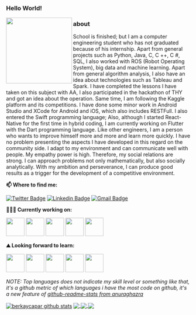 ### Hello World!  
<img align = "left" src="https://media.giphy.com/media/1Rj3Q1yvQDFU74otiA/giphy.gif" width="180px"></h2>

### about
School is finished; but I am a computer engineering student who has not graduated because of his internship. Apart from general projects such as Python, Java, C, C ++, C #, SQL, I also worked with ROS (Robot Operating System), big data and machine learning. Apart from general algorithm analysis, I also have an idea about technologies such as Tableau and Spark. I have completed the lessons I have taken on this subject with AA, I also participated in the hackathon of THY and got an idea about the operation. Same time, I am following the Kaggle platform and its competitions. I have done some minor work in Android Studio and XCode for Android and iOS, which also includes RESTFull. I also entered the Swift programming language; Also, although I started React-Native for the first time in hybrid coding, I am currently working on Flutter with the Dart programming language. Like other engineers, I am a person who wants to improve himself more and more and learn more quickly. I have no problem presenting the aspects I have developed in this regard on the community side. I adapt to my environment and can communicate well with people. My empathy power is high. Therefore, my social relations are strong. I can approach problems not only mathematically, but also socially analytically. With my ambition and perseverance, I can produce good results as a trigger for the development of a competitive environment.

**📫 Where to find me:** 

[![Twitter Badge](https://img.shields.io/badge/-@berkaycapar-1ca0f1?style=flat-square&labelColor=1ca0f1&logo=twitter&logoColor=white&link=https://twitter.com/berkaycapar)](https://twitter.com/berkaycapar) [![Linkedin Badge](https://img.shields.io/badge/-berkaycapar-blue?style=flat-square&logo=Linkedin&logoColor=white&link=https://www.linkedin.com/in/berkaycapar/)](https://www.linkedin.com/in/berkaycapar/) 
[![Gmail Badge](https://img.shields.io/badge/-berkaycapar@gmail.com-c14438?style=flat-square&logo=Gmail&logoColor=white&link=mailto:berkaycapar@gmail.com)](mailto:berkaycapar@gmail.com)



**👨🏻‍💻 Currently working on:** 

<code><a href="https://dart.dev/" target="_blank"><img height="50" src="https://dart.dev/assets/shared/dart-logo-for-shares.png?2"></a></code>
<code><a href="https://flutter.dev/" target="_blank"><img height="50" src="https://www.vectorlogo.zone/logos/flutterio/flutterio-ar21.svg"></a></code>
<code><a href="https://firebase.google.com/" target="_blank"><img height="50" src="https://www.vectorlogo.zone/logos/firebase/firebase-ar21.svg"></a></code>
<code><a href="https://www.oracle.com/java/" target="_blank"><img height="50" src="https://www.vectorlogo.zone/logos/java/java-ar21.svg"></a></code>
<code><a href="https://www.python.org/" target="_blank"><img height="50" src="https://www.vectorlogo.zone/logos/python/python-ar21.svg"></a></code>

**⛰ Looking forward to learn:** 

<code><a href="https://www.javascript.com/" target="_blank"><img height="50" src="https://www.vectorlogo.zone/logos/javascript/javascript-ar21.svg"></a></code>
<code><a href="https://www.php.net/" target="_blank"><img height="50" src="https://www.vectorlogo.zone/logos/php/php-ar21.svg"></a></code>
<code><a href="https://reactnative.dev/" target="_blank"><img height="50" src="https://www.fullstacklabs.co/img/developersReactNative/ReactNative@2x.png"></a></code>
<code><a href="https://www.apple.com/tr/swift/" target="_blank"><img height="50" src="https://www.vectorlogo.zone/logos/swift/swift-ar21.svg"></a></code>
<code><a href="https://www.docker.com/" target="_blank"><img height="50" src="https://www.vectorlogo.zone/logos/docker/docker-ar21.svg"></a></code>

*NOTE: Top languages does not indicate my skill level or something like that, it's a github metric of which languages i have the most code on github, it's a new feature of [github-readme-stats from anuraghazra](https://github.com/anuraghazra/github-readme-stats)*

<a href="https://github-readme-stats.vercel.app/api?username=berkaycapar&show_icons=true&line_height=30&theme=highcontrast">
  <img align="center" src="https://github-readme-stats.vercel.app/api?username=berkaycapar&show_icons=true&line_height=30&theme=highcontrast" alt="berkaycapar github stats" /></a>
</a>
<a href="https://github-readme-stats.vercel.app/api/top-langs/?username=berkaycapar&theme=highcontrast&hide_langs_below=0">
  <img align="center" src="https://github-readme-stats.vercel.app/api/top-langs/?username=berkaycapar&theme=highcontrast&hide_langs_below=0" />
</a>
<a href = "github.com/berkaycapar">
  <img align="center" src="https://github-readme-stats.vercel.app/api/pin/?username=berkaycapar&repo=Python-Programlama-Aktiviteleri&theme=highcontrast" />
</a>    
<a href = "github.com/berkaycapar">
  <img align="center" src="https://github-readme-stats.vercel.app/api/pin/?username=berkaycapar&repo=selenium-instagram&theme=highcontrast" />
